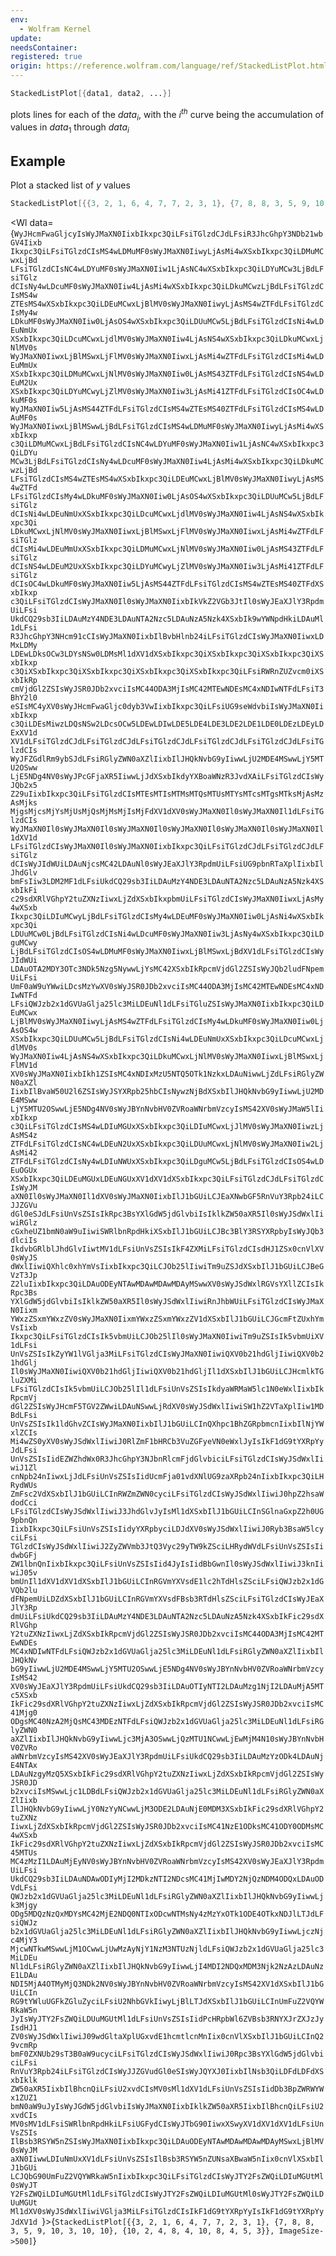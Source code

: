 ```yaml
---
env:
  - Wolfram Kernel
update: 
needsContainer: 
registered: true
origin: https://reference.wolfram.com/language/ref/StackedListPlot.html
---
```

```mathematica
StackedListPlot[{data1, data2, ...}]
```

plots lines for each of the $data_i$, with the $i^{th}$ curve being the accumulation of values in $data_1$ through $data_i$
## Example
Plot a stacked list of $y$ values
```mathematica
StackedListPlot[{{3, 2, 1, 6, 4, 7, 7, 2, 3, 1}, {7, 8, 8, 3, 5, 9, 10, 3, 10, 10}, {10, 2, 4, 8, 4, 10, 8, 4, 5, 3}}]
```

<Wl data={`WyJHcmFwaGljcyIsWyJMaXN0IixbIkxpc3QiLFsiTGlzdCJdLFsiR3JhcGhpY3NDb21wbGV4Iixb
Ikxpc3QiLFsiTGlzdCIsMS4wLDMuMF0sWyJMaXN0IiwyLjAsMi4wXSxbIkxpc3QiLDMuMCwxLjBd
LFsiTGlzdCIsNC4wLDYuMF0sWyJMaXN0Iiw1LjAsNC4wXSxbIkxpc3QiLDYuMCw3LjBdLFsiTGlz
dCIsNy4wLDcuMF0sWyJMaXN0Iiw4LjAsMi4wXSxbIkxpc3QiLDkuMCwzLjBdLFsiTGlzdCIsMS4w
ZTEsMS4wXSxbIkxpc3QiLDEuMCwxLjBlMV0sWyJMaXN0IiwyLjAsMS4wZTFdLFsiTGlzdCIsMy4w
LDkuMF0sWyJMaXN0Iiw0LjAsOS4wXSxbIkxpc3QiLDUuMCw5LjBdLFsiTGlzdCIsNi4wLDEuNmUx
XSxbIkxpc3QiLDcuMCwxLjdlMV0sWyJMaXN0Iiw4LjAsNS4wXSxbIkxpc3QiLDkuMCwxLjNlMV0s
WyJMaXN0IiwxLjBlMSwxLjFlMV0sWyJMaXN0IiwxLjAsMi4wZTFdLFsiTGlzdCIsMi4wLDEuMmUx
XSxbIkxpc3QiLDMuMCwxLjNlMV0sWyJMaXN0Iiw0LjAsMS43ZTFdLFsiTGlzdCIsNS4wLDEuM2Ux
XSxbIkxpc3QiLDYuMCwyLjZlMV0sWyJMaXN0Iiw3LjAsMi41ZTFdLFsiTGlzdCIsOC4wLDkuMF0s
WyJMaXN0Iiw5LjAsMS44ZTFdLFsiTGlzdCIsMS4wZTEsMS40ZTFdLFsiTGlzdCIsMS4wLDAuMF0s
WyJMaXN0IiwxLjBlMSwwLjBdLFsiTGlzdCIsMS4wLDMuMF0sWyJMaXN0IiwyLjAsMi4wXSxbIkxp
c3QiLDMuMCwxLjBdLFsiTGlzdCIsNC4wLDYuMF0sWyJMaXN0Iiw1LjAsNC4wXSxbIkxpc3QiLDYu
MCw3LjBdLFsiTGlzdCIsNy4wLDcuMF0sWyJMaXN0Iiw4LjAsMi4wXSxbIkxpc3QiLDkuMCwzLjBd
LFsiTGlzdCIsMS4wZTEsMS4wXSxbIkxpc3QiLDEuMCwxLjBlMV0sWyJMaXN0IiwyLjAsMS4wZTFd
LFsiTGlzdCIsMy4wLDkuMF0sWyJMaXN0Iiw0LjAsOS4wXSxbIkxpc3QiLDUuMCw5LjBdLFsiTGlz
dCIsNi4wLDEuNmUxXSxbIkxpc3QiLDcuMCwxLjdlMV0sWyJMaXN0Iiw4LjAsNS4wXSxbIkxpc3Qi
LDkuMCwxLjNlMV0sWyJMaXN0IiwxLjBlMSwxLjFlMV0sWyJMaXN0IiwxLjAsMi4wZTFdLFsiTGlz
dCIsMi4wLDEuMmUxXSxbIkxpc3QiLDMuMCwxLjNlMV0sWyJMaXN0Iiw0LjAsMS43ZTFdLFsiTGlz
dCIsNS4wLDEuM2UxXSxbIkxpc3QiLDYuMCwyLjZlMV0sWyJMaXN0Iiw3LjAsMi41ZTFdLFsiTGlz
dCIsOC4wLDkuMF0sWyJMaXN0Iiw5LjAsMS44ZTFdLFsiTGlzdCIsMS4wZTEsMS40ZTFdXSxbIkxp
c3QiLFsiTGlzdCIsWyJMaXN0Il0sWyJMaXN0IixbIkVkZ2VGb3JtIl0sWyJEaXJlY3RpdmUiLFsi
UkdCQ29sb3IiLDAuMzY4NDE3LDAuNTA2Nzc5LDAuNzA5Nzk4XSxbIk9wYWNpdHkiLDAuMl1dLFsi
R3JhcGhpY3NHcm91cCIsWyJMaXN0IixbIlBvbHlnb24iLFsiTGlzdCIsWyJMaXN0IiwxLDMxLDMy
LDEwLDksOCw3LDYsNSw0LDMsMl1dXV1dXSxbIkxpc3QiXSxbIkxpc3QiXSxbIkxpc3QiXSxbIkxp
c3QiXSxbIkxpc3QiXSxbIkxpc3QiXSxbIkxpc3QiXSxbIkxpc3QiLFsiRWRnZUZvcm0iXSxbIkRp
cmVjdGl2ZSIsWyJSR0JDb2xvciIsMC44ODA3MjIsMC42MTEwNDEsMC4xNDIwNTFdLFsiT3BhY2l0
eSIsMC4yXV0sWyJHcmFwaGljc0dyb3VwIixbIkxpc3QiLFsiUG9seWdvbiIsWyJMaXN0IixbIkxp
c3QiLDEsMiwzLDQsNSw2LDcsOCw5LDEwLDIwLDE5LDE4LDE3LDE2LDE1LDE0LDEzLDEyLDExXV1d
XV1dLFsiTGlzdCJdLFsiTGlzdCJdLFsiTGlzdCJdLFsiTGlzdCJdLFsiTGlzdCJdLFsiTGlzdCIs
WyJFZGdlRm9ybSJdLFsiRGlyZWN0aXZlIixbIlJHQkNvbG9yIiwwLjU2MDE4MSwwLjY5MTU2OSww
LjE5NDg4NV0sWyJPcGFjaXR5IiwwLjJdXSxbIkdyYXBoaWNzR3JvdXAiLFsiTGlzdCIsWyJQb2x5
Z29uIixbIkxpc3QiLFsiTGlzdCIsMTEsMTIsMTMsMTQsMTUsMTYsMTcsMTgsMTksMjAsMzAsMjks
MjgsMjcsMjYsMjUsMjQsMjMsMjIsMjFdXV1dXV0sWyJMaXN0Il0sWyJMaXN0Il1dLFsiTGlzdCIs
WyJMaXN0Il0sWyJMaXN0Il0sWyJMaXN0Il0sWyJMaXN0Il0sWyJMaXN0Il0sWyJMaXN0Il1dXV1d
LFsiTGlzdCIsWyJMaXN0Il0sWyJMaXN0IixbIkxpc3QiLFsiTGlzdCJdLFsiTGlzdCJdLFsiTGlz
dCIsWyJIdWUiLDAuNjcsMC42LDAuNl0sWyJEaXJlY3RpdmUiLFsiUG9pbnRTaXplIixbIlJhdGlv
bmFsIiw3LDM2MF1dLFsiUkdCQ29sb3IiLDAuMzY4NDE3LDAuNTA2Nzc5LDAuNzA5Nzk4XSxbIkFi
c29sdXRlVGhpY2tuZXNzIiwxLjZdXSxbIkxpbmUiLFsiTGlzdCIsWyJMaXN0IiwxLjAsMy4wXSxb
Ikxpc3QiLDIuMCwyLjBdLFsiTGlzdCIsMy4wLDEuMF0sWyJMaXN0Iiw0LjAsNi4wXSxbIkxpc3Qi
LDUuMCw0LjBdLFsiTGlzdCIsNi4wLDcuMF0sWyJMaXN0Iiw3LjAsNy4wXSxbIkxpc3QiLDguMCwy
LjBdLFsiTGlzdCIsOS4wLDMuMF0sWyJMaXN0IiwxLjBlMSwxLjBdXV1dLFsiTGlzdCIsWyJIdWUi
LDAuOTA2MDY3OTc3NDk5Nzg5NywwLjYsMC42XSxbIkRpcmVjdGl2ZSIsWyJQb2ludFNpemUiLFsi
UmF0aW9uYWwiLDcsMzYwXV0sWyJSR0JDb2xvciIsMC44ODA3MjIsMC42MTEwNDEsMC4xNDIwNTFd
LFsiQWJzb2x1dGVUaGlja25lc3MiLDEuNl1dLFsiTGluZSIsWyJMaXN0IixbIkxpc3QiLDEuMCwx
LjBlMV0sWyJMaXN0IiwyLjAsMS4wZTFdLFsiTGlzdCIsMy4wLDkuMF0sWyJMaXN0Iiw0LjAsOS4w
XSxbIkxpc3QiLDUuMCw5LjBdLFsiTGlzdCIsNi4wLDEuNmUxXSxbIkxpc3QiLDcuMCwxLjdlMV0s
WyJMaXN0Iiw4LjAsNS4wXSxbIkxpc3QiLDkuMCwxLjNlMV0sWyJMaXN0IiwxLjBlMSwxLjFlMV1d
XV0sWyJMaXN0IixbIkh1ZSIsMC4xNDIxMzU5NTQ5OTk1NzkxLDAuNiwwLjZdLFsiRGlyZWN0aXZl
IixbIlBvaW50U2l6ZSIsWyJSYXRpb25hbCIsNywzNjBdXSxbIlJHQkNvbG9yIiwwLjU2MDE4MSww
LjY5MTU2OSwwLjE5NDg4NV0sWyJBYnNvbHV0ZVRoaWNrbmVzcyIsMS42XV0sWyJMaW5lIixbIkxp
c3QiLFsiTGlzdCIsMS4wLDIuMGUxXSxbIkxpc3QiLDIuMCwxLjJlMV0sWyJMaXN0IiwzLjAsMS4z
ZTFdLFsiTGlzdCIsNC4wLDEuN2UxXSxbIkxpc3QiLDUuMCwxLjNlMV0sWyJMaXN0Iiw2LjAsMi42
ZTFdLFsiTGlzdCIsNy4wLDIuNWUxXSxbIkxpc3QiLDguMCw5LjBdLFsiTGlzdCIsOS4wLDEuOGUx
XSxbIkxpc3QiLDEuMGUxLDEuNGUxXV1dXV1dXSxbIkxpc3QiLFsiTGlzdCJdLFsiTGlzdCIsWyJM
aXN0Il0sWyJMaXN0Il1dXV0sWyJMaXN0IixbIlJ1bGUiLCJEaXNwbGF5RnVuY3Rpb24iLCJJZGVu
dGl0eSJdLFsiUnVsZSIsIkRpc3BsYXlGdW5jdGlvbiIsIklkZW50aXR5Il0sWyJSdWxlIiwiRGlz
cGxheUZ1bmN0aW9uIiwiSWRlbnRpdHkiXSxbIlJ1bGUiLCJBc3BlY3RSYXRpbyIsWyJQb3dlciIs
IkdvbGRlblJhdGlvIiwtMV1dLFsiUnVsZSIsIkF4ZXMiLFsiTGlzdCIsdHJ1ZSx0cnVlXV0sWyJS
dWxlIiwiQXhlc0xhYmVsIixbIkxpc3QiLCJOb25lIiwiTm9uZSJdXSxbIlJ1bGUiLCJBeGVzT3Jp
Z2luIixbIkxpc3QiLDAuODEyNTAwMDAwMDAwMDAyMSwwXV0sWyJSdWxlRGVsYXllZCIsIkRpc3Bs
YXlGdW5jdGlvbiIsIklkZW50aXR5Il0sWyJSdWxlIiwiRnJhbWUiLFsiTGlzdCIsWyJMaXN0Iixm
YWxzZSxmYWxzZV0sWyJMaXN0IixmYWxzZSxmYWxzZV1dXSxbIlJ1bGUiLCJGcmFtZUxhYmVsIixb
Ikxpc3QiLFsiTGlzdCIsIk5vbmUiLCJOb25lIl0sWyJMaXN0IiwiTm9uZSIsIk5vbmUiXV1dLFsi
UnVsZSIsIkZyYW1lVGlja3MiLFsiTGlzdCIsWyJMaXN0IiwiQXV0b21hdGljIiwiQXV0b21hdGlj
Il0sWyJMaXN0IiwiQXV0b21hdGljIiwiQXV0b21hdGljIl1dXSxbIlJ1bGUiLCJHcmlkTGluZXMi
LFsiTGlzdCIsIk5vbmUiLCJOb25lIl1dLFsiUnVsZSIsIkdyaWRMaW5lc1N0eWxlIixbIkRpcmVj
dGl2ZSIsWyJHcmF5TGV2ZWwiLDAuNSwwLjRdXV0sWyJSdWxlIiwiSW1hZ2VTaXplIiw1MDBdLFsi
UnVsZSIsIk1ldGhvZCIsWyJMaXN0IixbIlJ1bGUiLCInQXhpc1BhZGRpbmcnIixbIlNjYWxlZCIs
Mi4wZS0yXV0sWyJSdWxlIiwiJ0RlZmF1bHRCb3VuZGFyeVN0eWxlJyIsIkF1dG9tYXRpYyJdLFsi
UnVsZSIsIidEZWZhdWx0R3JhcGhpY3NJbnRlcmFjdGlvbiciLFsiTGlzdCIsWyJSdWxlIiwiJ1Zl
cnNpb24nIiwxLjJdLFsiUnVsZSIsIidUcmFja01vdXNlUG9zaXRpb24nIixbIkxpc3QiLHRydWUs
ZmFsc2VdXSxbIlJ1bGUiLCInRWZmZWN0cyciLFsiTGlzdCIsWyJSdWxlIiwiJ0hpZ2hsaWdodCci
LFsiTGlzdCIsWyJSdWxlIiwiJ3JhdGlvJyIsMl1dXSxbIlJ1bGUiLCInSGlnaGxpZ2h0UG9pbnQn
IixbIkxpc3QiLFsiUnVsZSIsIidyYXRpbyciLDJdXV0sWyJSdWxlIiwiJ0Ryb3BsaW5lcyciLFsi
TGlzdCIsWyJSdWxlIiwiJ2ZyZWVmb3JtQ3Vyc29yTW9kZSciLHRydWVdLFsiUnVsZSIsIidwbGFj
ZW1lbnQnIixbIkxpc3QiLFsiUnVsZSIsIid4JyIsIidBbGwnIl0sWyJSdWxlIiwiJ3knIiwiJ05v
bmUnIl1dXV1dXV1dXSxbIlJ1bGUiLCInRGVmYXVsdE1lc2hTdHlsZSciLFsiQWJzb2x1dGVQb2lu
dFNpemUiLDZdXSxbIlJ1bGUiLCInRGVmYXVsdFBsb3RTdHlsZSciLFsiTGlzdCIsWyJEaXJlY3Rp
dmUiLFsiUkdCQ29sb3IiLDAuMzY4NDE3LDAuNTA2Nzc5LDAuNzA5Nzk4XSxbIkFic29sdXRlVGhp
Y2tuZXNzIiwxLjZdXSxbIkRpcmVjdGl2ZSIsWyJSR0JDb2xvciIsMC44ODA3MjIsMC42MTEwNDEs
MC4xNDIwNTFdLFsiQWJzb2x1dGVUaGlja25lc3MiLDEuNl1dLFsiRGlyZWN0aXZlIixbIlJHQkNv
bG9yIiwwLjU2MDE4MSwwLjY5MTU2OSwwLjE5NDg4NV0sWyJBYnNvbHV0ZVRoaWNrbmVzcyIsMS42
XV0sWyJEaXJlY3RpdmUiLFsiUkdCQ29sb3IiLDAuOTIyNTI2LDAuMzg1NjI2LDAuMjA5MTc5XSxb
IkFic29sdXRlVGhpY2tuZXNzIiwxLjZdXSxbIkRpcmVjdGl2ZSIsWyJSR0JDb2xvciIsMC41Mjg0
ODgsMC40NzA2MjQsMC43MDEzNTFdLFsiQWJzb2x1dGVUaGlja25lc3MiLDEuNl1dLFsiRGlyZWN0
aXZlIixbIlJHQkNvbG9yIiwwLjc3MjA3OSwwLjQzMTU1NCwwLjEwMjM4N10sWyJBYnNvbHV0ZVRo
aWNrbmVzcyIsMS42XV0sWyJEaXJlY3RpdmUiLFsiUkdCQ29sb3IiLDAuMzYzODk4LDAuNjE4NTAx
LDAuNzgyMzQ5XSxbIkFic29sdXRlVGhpY2tuZXNzIiwxLjZdXSxbIkRpcmVjdGl2ZSIsWyJSR0JD
b2xvciIsMSwwLjc1LDBdLFsiQWJzb2x1dGVUaGlja25lc3MiLDEuNl1dLFsiRGlyZWN0aXZlIixb
IlJHQkNvbG9yIiwwLjY0NzYyNCwwLjM3ODE2LDAuNjE0MDM3XSxbIkFic29sdXRlVGhpY2tuZXNz
IiwxLjZdXSxbIkRpcmVjdGl2ZSIsWyJSR0JDb2xvciIsMC41NzE1ODksMC41ODY0ODMsMC4wXSxb
IkFic29sdXRlVGhpY2tuZXNzIiwxLjZdXSxbIkRpcmVjdGl2ZSIsWyJSR0JDb2xvciIsMC45MTUs
MC4zMzI1LDAuMjEyNV0sWyJBYnNvbHV0ZVRoaWNrbmVzcyIsMS42XV0sWyJEaXJlY3RpdmUiLFsi
UkdCQ29sb3IiLDAuNDAwODIyMjI2MDkzNTI2NDcsMC41MjIwMDY2NjQzNDM4ODQxLDAuODVdLFsi
QWJzb2x1dGVUaGlja25lc3MiLDEuNl1dLFsiRGlyZWN0aXZlIixbIlJHQkNvbG9yIiwwLjk3Mjgy
ODg5MDQzNzQxMDYsMC42MjE2NDQ0NTIxODcwNTMsNy4zMzYxOTk1ODE4OTkxNDJlLTJdLFsiQWJz
b2x1dGVUaGlja25lc3MiLDEuNl1dLFsiRGlyZWN0aXZlIixbIlJHQkNvbG9yIiwwLjczNjc4MjY3
MjcwNTkwMSwwLjM1OCwwLjUwMzAyNjY1NzM3NTUzNjldLFsiQWJzb2x1dGVUaGlja25lc3MiLDEu
Nl1dLFsiRGlyZWN0aXZlIixbIlJHQkNvbG9yIiwwLjI4MDI2NDQxMDM3Njk2NzAzLDAuNzE1LDAu
NDI5MjA4OTMyMjQ3NDk2NV0sWyJBYnNvbHV0ZVRoaWNrbmVzcyIsMS42XV1dXSxbIlJ1bGUiLCIn
RG9tYWluUGFkZGluZyciLFsiU2NhbGVkIiwyLjBlLTJdXSxbIlJ1bGUiLCInUmFuZ2VQYWRkaW5n
JyIsWyJTY2FsZWQiLDUuMGUtMl1dLFsiUnVsZSIsIidPcHRpbWl6ZVBsb3RNYXJrZXJzJyIsdHJ1
ZV0sWyJSdWxlIiwiJ09wdGltaXplUGxvdE1hcmtlcnMnIix0cnVlXSxbIlJ1bGUiLCInQ29vcmRp
bmF0ZXNUb29sT3B0aW9ucyciLFsiTGlzdCIsWyJSdWxlIiwiJ0Rpc3BsYXlGdW5jdGlvbiciLFsi
RnVuY3Rpb24iLFsiTGlzdCIsWyJJZGVudGl0eSIsWyJQYXJ0IixbIlNsb3QiLDFdLDFdXSxbIklk
ZW50aXR5IixbIlBhcnQiLFsiU2xvdCIsMV0sMl1dXV1dLFsiUnVsZSIsIidDb3BpZWRWYWx1ZUZ1
bmN0aW9uJyIsWyJGdW5jdGlvbiIsWyJMaXN0IixbIklkZW50aXR5IixbIlBhcnQiLFsiU2xvdCIs
MV0sMV1dLFsiSWRlbnRpdHkiLFsiUGFydCIsWyJTbG90IiwxXSwyXV1dXV1dXV1dLFsiUnVsZSIs
IlBsb3RSYW5nZSIsWyJMaXN0IixbIkxpc3QiLDAuODEyNTAwMDAwMDAwMDAyMSwxLjBlMV0sWyJM
aXN0IiwwLDIuNmUxXV1dLFsiUnVsZSIsIlBsb3RSYW5nZUNsaXBwaW5nIix0cnVlXSxbIlJ1bGUi
LCJQbG90UmFuZ2VQYWRkaW5nIixbIkxpc3QiLFsiTGlzdCIsWyJTY2FsZWQiLDIuMGUtMl0sWyJT
Y2FsZWQiLDIuMGUtMl1dLFsiTGlzdCIsWyJTY2FsZWQiLDIuMGUtMl0sWyJTY2FsZWQiLDUuMGUt
Ml1dXV0sWyJSdWxlIiwiVGlja3MiLFsiTGlzdCIsIkF1dG9tYXRpYyIsIkF1dG9tYXRpYyJdXV1d
`}>{`StackedListPlot[{{3, 2, 1, 6, 4, 7, 7, 2, 3, 1}, {7, 8, 8, 3, 5, 9, 10, 3, 10, 10}, {10, 2, 4, 8, 4, 10, 8, 4, 5, 3}}, ImageSize->500]`}</Wl>